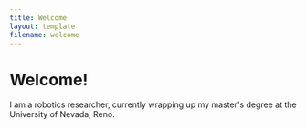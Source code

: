 ```yaml
---
title: Welcome
layout: template
filename: welcome
--- 
```


# Welcome!

I am a robotics researcher, currently wrapping up my master's degree at the University of Nevada, Reno.
